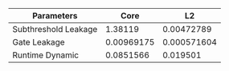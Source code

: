 | Parameters | Core | L2 |
| --- | --- | --- |
| Subthreshold Leakage | 1.38119 | 0.00472789 |
| Gate Leakage | 0.00969175 | 0.000571604 |
| Runtime Dynamic | 0.0851566 | 0.019501 |
